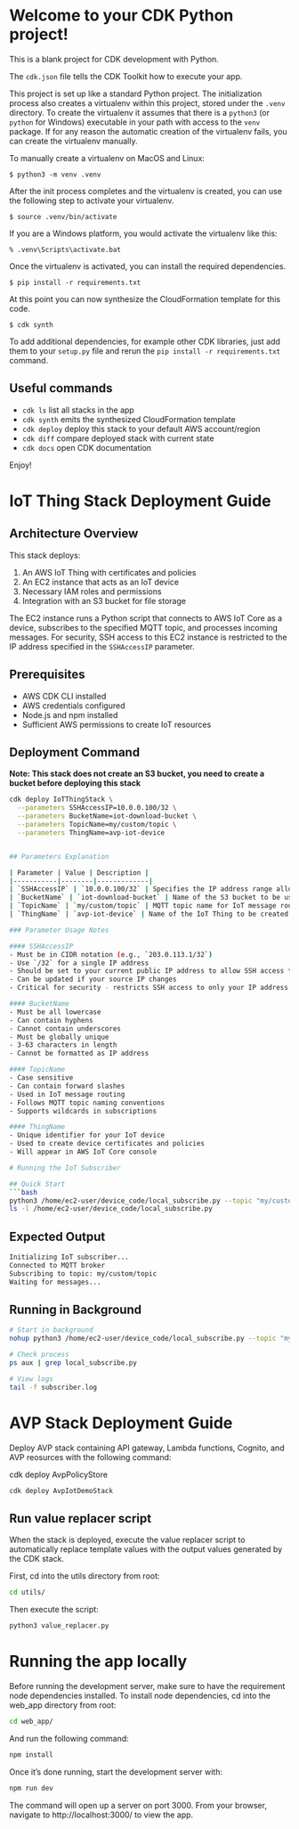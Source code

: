
# Welcome to your CDK Python project!

This is a blank project for CDK development with Python.

The `cdk.json` file tells the CDK Toolkit how to execute your app.

This project is set up like a standard Python project.  The initialization
process also creates a virtualenv within this project, stored under the `.venv`
directory.  To create the virtualenv it assumes that there is a `python3`
(or `python` for Windows) executable in your path with access to the `venv`
package. If for any reason the automatic creation of the virtualenv fails,
you can create the virtualenv manually.

To manually create a virtualenv on MacOS and Linux:

```
$ python3 -m venv .venv
```

After the init process completes and the virtualenv is created, you can use the following
step to activate your virtualenv.

```
$ source .venv/bin/activate
```

If you are a Windows platform, you would activate the virtualenv like this:

```
% .venv\Scripts\activate.bat
```

Once the virtualenv is activated, you can install the required dependencies.

```
$ pip install -r requirements.txt
```

At this point you can now synthesize the CloudFormation template for this code.

```
$ cdk synth
```

To add additional dependencies, for example other CDK libraries, just add
them to your `setup.py` file and rerun the `pip install -r requirements.txt`
command.

## Useful commands

 * `cdk ls`          list all stacks in the app
 * `cdk synth`       emits the synthesized CloudFormation template
 * `cdk deploy`      deploy this stack to your default AWS account/region
 * `cdk diff`        compare deployed stack with current state
 * `cdk docs`        open CDK documentation

Enjoy!

# IoT Thing Stack Deployment Guide

## Architecture Overview

This stack deploys:
1. An AWS IoT Thing with certificates and policies
2. An EC2 instance that acts as an IoT device
3. Necessary IAM roles and permissions
4. Integration with an S3 bucket for file storage

The EC2 instance runs a Python script that connects to AWS IoT Core as a device, subscribes to the specified MQTT topic, and processes incoming messages. For security, SSH access to this EC2 instance is restricted to the IP address specified in the `SSHAccessIP` parameter.

## Prerequisites
- AWS CDK CLI installed
- AWS credentials configured
- Node.js and npm installed
- Sufficient AWS permissions to create IoT resources

## Deployment Command
**Note: This stack does not create an S3 bucket, you need to create a bucket before deploying this stack**
```bash
cdk deploy IoTThingStack \
  --parameters SSHAccessIP=10.0.0.100/32 \
  --parameters BucketName=iot-download-bucket \
  --parameters TopicName=my/custom/topic \
  --parameters ThingName=avp-iot-device


## Parameters Explanation

| Parameter | Value | Description |
|-----------|--------|-------------|
| `SSHAccessIP` | `10.0.0.100/32` | Specifies the IP address range allowed to SSH into the EC2 instance that acts as an IoT device. The `/32` suffix indicates a single IP address. For security, this should be your current public IP address. |
| `BucketName` | `iot-download-bucket` | Name of the S3 bucket to be used for IoT file storage. Must be globally unique across all AWS accounts. Used for storing IoT-related files and data. |
| `TopicName` | `my/custom/topic` | MQTT topic name for IoT message routing. Uses forward slashes (`/`) for topic hierarchy. Defines the message path for publishing and subscribing IoT devices. |
| `ThingName` | `avp-iot-device` | Name of the IoT Thing to be created. This will be the identity of your IoT device in AWS IoT Core. |

### Parameter Usage Notes

#### SSHAccessIP
- Must be in CIDR notation (e.g., `203.0.113.1/32`)
- Use `/32` for a single IP address
- Should be set to your current public IP address to allow SSH access to the EC2 IoT device
- Can be updated if your source IP changes
- Critical for security - restricts SSH access to only your IP address

#### BucketName
- Must be all lowercase
- Can contain hyphens
- Cannot contain underscores
- Must be globally unique
- 3-63 characters in length
- Cannot be formatted as IP address

#### TopicName
- Case sensitive
- Can contain forward slashes
- Used in IoT message routing
- Follows MQTT topic naming conventions
- Supports wildcards in subscriptions

#### ThingName
- Unique identifier for your IoT device
- Used to create device certificates and policies
- Will appear in AWS IoT Core console

# Running the IoT Subscriber

## Quick Start
```bash
python3 /home/ec2-user/device_code/local_subscribe.py --topic "my/custom/topic"
ls -l /home/ec2-user/device_code/local_subscribe.py
```

## Expected Output
```bash
Initializing IoT subscriber...
Connected to MQTT broker
Subscribing to topic: my/custom/topic
Waiting for messages...
```

## Running in Background
```bash
# Start in background
nohup python3 /home/ec2-user/device_code/local_subscribe.py --topic "my/custom/topic" > subscriber.log 2>&1 &

# Check process
ps aux | grep local_subscribe.py

# View logs
tail -f subscriber.log
```

# AVP Stack Deployment Guide

Deploy AVP stack containing API gateway, Lambda functions, Cognito, and AVP reosurces with the following command:

cdk deploy AvpPolicyStore
```bash
cdk deploy AvpIotDemoStack
```

## Run value replacer script

When the stack is deployed, execute the value replacer script to automatically replace template values with the output values generated by the CDK stack.

First, cd into the utils directory from root:

```bash
cd utils/
```

Then execute the script:

```bash
python3 value_replacer.py
```

# Running the app locally

Before running the development server, make sure to have the requirement node dependencies installed. To install node dependencies, cd into the web_app directory from root:

```bash
cd web_app/
```

And run the following command:

```bash
npm install
```

Once it’s done running, start the development server with:

```bash
npm run dev
```

The command will open up a server on port 3000. From your browser, navigate to http://localhost:3000/ to view the app. 